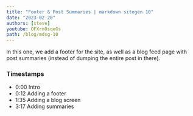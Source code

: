 ```yaml
---
title: "Footer & Post Summaries | markdown sitegen 10"
date: "2023-02-20"
authors: [steve]
youtube: OFXrnOsqeGs
path: /blog/mdsg-10
---
```


<YouTubePlayer youtubeLink={frontmatter.youtube} />

In this one, we add a footer for the site, as well as a blog feed page with post summaries (instead of dumping the entire post in there).

<!-- truncate -->

### Timestamps

- 0:00 Intro
- 0:12 Adding a footer
- 1:35 Adding a blog screen
- 3:17 Adding summaries
